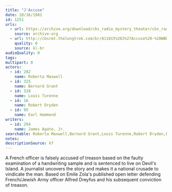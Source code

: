 ```yaml
---
title: "J'Accuse"
date: 10/16/1981
id: 1251
urls: 
  - url: https://archive.org/download/cbs_radio_mystery_theater/cbs_radio_mystery_theater-1251-1300.zip/cbs_radio_mystery_theater-1251-1300%2Fcbsrmt_1251_jaccuse.mp3
    source: archive-org
  - url: http://cbsrmt.thelongtrek.com/br/811015%20J%27Accuse%20-%20WBBM.mp3
    quality: 0
    source: kl-br
audioQuality: 0
tags: 
multipart: 0
actors:  
  - id: 202
    name: Roberta Maxwell  
  - id: 325
    name: Bernard Grant  
  - id: 328
    name: Louis Turenne  
  - id: 16
    name: Robert Dryden  
  - id: 95
    name: Earl Hammond
writers:  
  - id: 294
    name: James Agate, Jr.
searchable: Roberta Maxwell,Bernard Grant,Louis Turenne,Robert Dryden,Earl Hammond James Agate, Jr.
notes: 
descriptionSource: kf
---
```

A French officer is falsely accused of treason based on the faulty examination of a handwriting sample and is sentenced to live on Devil's Island. A journalist uncovers the story and makes it a national crusade to vindicate the man. Based on Emile Zola's published open letter defending French/Jewish Army officer Alfred Dreyfus and his subsequent conviction of treason.
